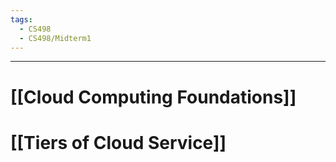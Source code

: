 ```yaml
---
tags:
  - CS498
  - CS498/Midterm1
---
```

---
# [[Cloud Computing Foundations]]


# [[Tiers of Cloud Service]]
 